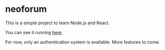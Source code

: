 # neoforum

This is a simple project to learn Node.js and React.

You can see it running [here](https://neoforum.herokuapp.com/).

For now, only an authentication system is available. More features to come.